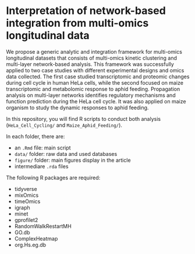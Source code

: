 # Interpretation of network-based integration from multi-omics longitudinal data

We propose a generic analytic and integration framework for multi-omics longitudinal datasets that consists of multi-omics kinetic clustering and multi-layer network-based analysis. This framework was successfully applied to two case studies with different experimental designs and omics data collected.
The first case studied transcriptomic and proteomic changes during cell cycle in human HeLa cells, while the second focused on maize transcriptomic and metabolomic response to aphid feeding.
Propagation analysis on multi-layer networks identifies regulatory mechanisms and function prediction during the HeLa cell cycle. 
It was also applied on maize organism to study the dynamic responses to aphid feeding.

In this repository, you will find R scripts to conduct both analysis (`HeLa_Cell_Cycling/` and `Maize_Aphid_Feeding/`).

In each folder, there are:

* an `.Rmd` file: main script
* `data/` folder: raw data and used databases
* `figure/` folder: main figures display in the article
* intermediare `.rda` files

The following R packages are required:

* tidyverse
* mixOmics
* timeOmics
* igraph
* minet
* gprofilet2
* RandomWalkRestartMH
* GO.db
* ComplexHeatmap
* org.Hs.eg.db
